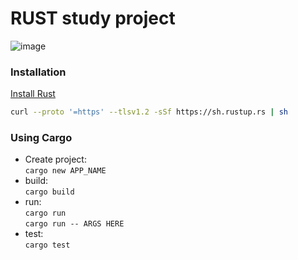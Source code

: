 # RUST study project
![image](https://user-images.githubusercontent.com/2369982/198877652-4ffa1586-8c7b-43d4-abed-1f26c271cc26.png)


### Installation

[Install Rust](https://www.rust-lang.org/tools/install)
```bash
curl --proto '=https' --tlsv1.2 -sSf https://sh.rustup.rs | sh
```

### Using Cargo

- Create project:  
  `cargo new APP_NAME`
- build:  
  `cargo build`
- run:  
  `cargo run`  
  `cargo run -- ARGS HERE`
- test:  
  `cargo test`




